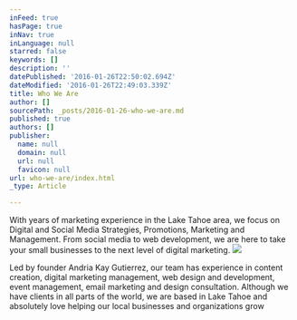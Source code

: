 ```yaml
---
inFeed: true
hasPage: true
inNav: true
inLanguage: null
starred: false
keywords: []
description: ''
datePublished: '2016-01-26T22:50:02.694Z'
dateModified: '2016-01-26T22:49:03.339Z'
title: Who We Are
author: []
sourcePath: _posts/2016-01-26-who-we-are.md
published: true
authors: []
publisher:
  name: null
  domain: null
  url: null
  favicon: null
url: who-we-are/index.html
_type: Article

---
```

With years of marketing experience in the Lake Tahoe area, we focus on Digital and Social Media Strategies, Promotions, Marketing and Management. From social media to web development, we are here to take your small businesses to the next level of digital marketing.
![](https://the-grid-user-content.s3-us-west-2.amazonaws.com/92e7a6e7-354c-4c6d-8133-ce668dd131a7.jpg)

Led by founder Andria Kay Gutierrez, our team has experience in content creation, digital marketing management, web design and development, event management, email marketing and design consultation. Although we have clients in all parts of the world, we are based in Lake Tahoe and absolutely love helping our local businesses and organizations grow